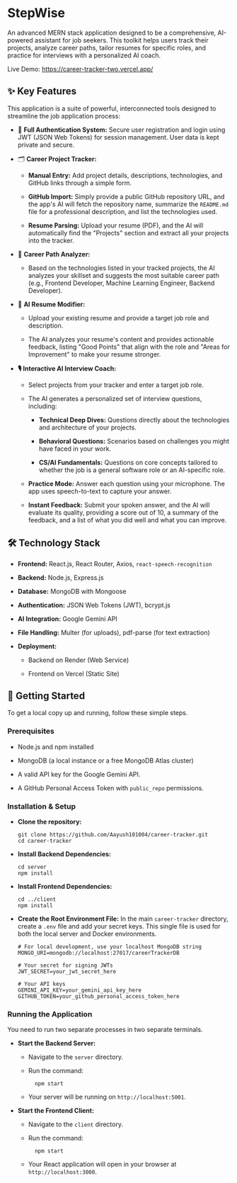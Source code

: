 # StepWise
An advanced MERN stack application designed to be a comprehensive, AI-powered assistant for job seekers. This toolkit helps users track their projects, analyze career paths, tailor resumes for specific roles, and practice for interviews with a personalized AI coach.

Live Demo: https://career-tracker-two.vercel.app/

## ✨ Key Features
This application is a suite of powerful, interconnected tools designed to streamline the job application process:

- 👤 **Full Authentication System:** Secure user registration and login using JWT (JSON Web Tokens) for session management. User data is kept private and secure.

- 🗂️ **Career Project Tracker:**

  - **Manual Entry:** Add project details, descriptions, technologies, and GitHub links through a simple form.

  - **GitHub Import:** Simply provide a public GitHub repository URL, and the app's AI will fetch the repository name, summarize the ```README.md``` file for a professional description, and list the technologies used.

  - **Resume Parsing:** Upload your resume (PDF), and the AI will automatically find the "Projects" section and extract all your projects into the tracker.

- 🧭 **Career Path Analyzer:**

  - Based on the technologies listed in your tracked projects, the AI analyzes your skillset and suggests the most suitable career path (e.g., Frontend Developer, Machine Learning Engineer, Backend Developer).

- 📄 **AI Resume Modifier:**

  - Upload your existing resume and provide a target job role and description.

  - The AI analyzes your resume's content and provides actionable feedback, listing "Good Points" that align with the role and "Areas for Improvement" to make your resume stronger.

- **🎙️ Interactive AI Interview Coach:**

  - Select projects from your tracker and enter a target job role.

  - The AI generates a personalized set of interview questions, including:

    - **Technical Deep Dives:** Questions directly about the technologies and architecture of your projects.

    - **Behavioral Questions:** Scenarios based on challenges you might have faced in your work.
  
    - **CS/AI Fundamentals:** Questions on core concepts tailored to whether the job is a general software role or an AI-specific role.

  - **Practice Mode:** Answer each question using your microphone. The app uses speech-to-text to capture your answer.

  - **Instant Feedback:** Submit your spoken answer, and the AI will evaluate its quality, providing a score out of 10, a summary of the feedback, and a list of what you did well and what you can improve.

## 🛠️ Technology Stack
- **Frontend:** React.js, React Router, Axios, ```react-speech-recognition```

- **Backend:** Node.js, Express.js

- **Database:** MongoDB with Mongoose

- **Authentication:** JSON Web Tokens (JWT), bcrypt.js

- **AI Integration:** Google Gemini API

- **File Handling:** Multer (for uploads), pdf-parse (for text extraction)

- **Deployment:**

  - Backend on Render (Web Service)

  - Frontend on Vercel (Static Site)

## 🚀 Getting Started
To get a local copy up and running, follow these simple steps.

### Prerequisites
- Node.js and npm installed

- MongoDB (a local instance or a free MongoDB Atlas cluster)

- A valid API key for the Google Gemini API.

- A GitHub Personal Access Token with ```public_repo``` permissions.

### Installation & Setup
- **Clone the repository:**

  ```
  git clone https://github.com/Aayush101004/career-tracker.git
  cd career-tracker
  ```
- **Install Backend Dependencies:**

  ```
  cd server
  npm install
  ```
- **Install Frontend Dependencies:**

  ```
  cd ../client
  npm install
  ```
- **Create the Root Environment File:**
  In the main ```career-tracker``` directory, create a ```.env``` file and add your secret keys. This single file is used for both the local server and Docker environments.

  ```
  # For local development, use your localhost MongoDB string
  MONGO_URI=mongodb://localhost:27017/careerTrackerDB
  
  # Your secret for signing JWTs
  JWT_SECRET=your_jwt_secret_here
  
  # Your API keys
  GEMINI_API_KEY=your_gemini_api_key_here
  GITHUB_TOKEN=your_github_personal_access_token_here
  ```
### Running the Application
You need to run two separate processes in two separate terminals.

- **Start the Backend Server:**  

  - Navigate to the ```server``` directory.

  - Run the command:

    ```
      npm start
    ```
  - Your server will be running on ```http://localhost:5001```.

- **Start the Frontend Client:**

  - Navigate to the ```client``` directory.

  - Run the command:

    ```
      npm start
    ```
  - Your React application will open in your browser at ```http://localhost:3000```.
